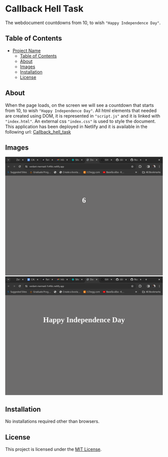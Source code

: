 # Callback Hell Task

The webdocument countdowns from 10, to wish `"Happy Independence Day"`.

## Table of Contents

- [Project Name](#project-name)
  - [Table of Contents](#table-of-contents)
  - [About](#about)
  - [Images](#images)
  - [Installation](#installation)
  - [License](#license)

## About

When the page loads, on the screen we will see a countdown that starts from 10, to wish `"Happy Independence Day"`.
All html elements that needed are created using DOM, it is represented in `"script.js"` and it is linked with `"index.html"`. An external css `"index.css"` is used to style the document. This application has been deployed in Netlify and it is available in the following url: [Callback_hell_task](https://verdant-mermaid-7c4fdc.netlify.app/)

## Images

![Alt Text](./Screenshot%20from%202024-02-26%2022-58-49.png)
![Alt Text](./Screenshot%20from%202024-02-26%2022-59-08.png)

## Installation

No installations required other than browsers.

## License

This project is licensed under the [MIT License](LICENSE).
